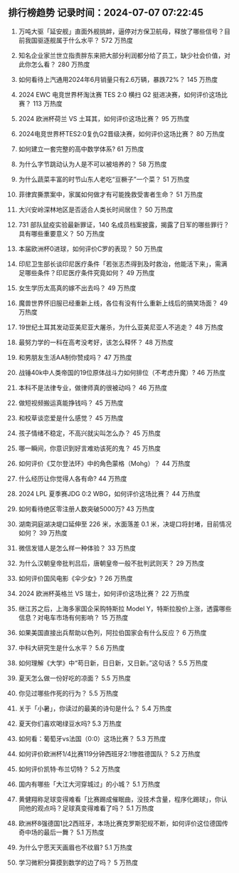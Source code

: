 
## 排行榜趋势 记录时间：2024-07-07 07:22:45
  
  1. 万吨大驱「延安舰」直面外舰挑衅，逼停对方保卫航母，释放了哪些信号？目前我国驱逐舰属于什么水平？ 572 万热度
    
  2. 知名企业家兰世立指责胖东来把大部分利润都分给了员工，缺少社会价值，对此你怎么看？ 280 万热度
    
  3. 如何看待上汽通用2024年6月销量只有2.6万辆，暴跌72%？ 145 万热度
    
  4. 2024 EWC 电竞世界杯淘汰赛 TES 2:0 横扫 G2 挺进决赛，如何评价这场比赛？ 113 万热度
    
  5. 2024 欧洲杯荷兰 VS 土耳其，如何评价这场比赛？ 95 万热度
    
  6. 2024电竞世界杯TES2:0复仇G2晋级决赛，如何评价这场比赛？ 80 万热度
    
  7. 如何建立一套完整的高中数学体系? 61 万热度
    
  8. 为什么字节跳动认为人是不可以被培养的？ 58 万热度
    
  9. 为什么蔬菜丰富的时节山东人老吃“豆橛子”一个菜？ 51 万热度
    
  10. 菲律宾撕票案中，家属如何做才有可能挽救受害者生命？ 51 万热度
    
  11. 大兴安岭深林地区是否适合人类长时间居住？ 50 万热度
    
  12. 731 部队鼠疫实验最新罪证，140 名成员档案披露，揭露了日军的哪些罪行？具有哪些重要意义？ 50 万热度
    
  13. 本届欧洲杯0进球，如何评价C罗的表现？ 50 万热度
    
  14. 印尼卫生部长谈印尼医疗条件「若张志杰得到及时救治，他能活下来」，需满足哪些条件？印尼医疗条件究竟如何？ 49 万热度
    
  15. 女生学历太高真的嫁不出去吗？ 49 万热度
    
  16. 魔兽世界怀旧服已经重新上线，各位有没有什么重新上线后的搞笑场面？ 49 万热度
    
  17. 19世纪土耳其发动亚美尼亚大屠杀，为什么亚美尼亚人不逃走？ 48 万热度
    
  18. 最努力学的一科在高考没考好，该怎么释怀？ 48 万热度
    
  19. 和男朋友生活AA制你赞成吗？ 47 万热度
    
  20. 战锤40k中人类帝国的19位原体战斗力如何排位（不考虑升魔）? 46 万热度
    
  21. 本科不是法律专业，做律师真的很被动吗？ 46 万热度
    
  22. 做短视频搬运真能挣钱吗？ 45 万热度
    
  23. 和校草谈恋爱是什么感觉？ 45 万热度
    
  24. 孩子情绪不稳定，不高兴就尖叫怎么办？ 45 万热度
    
  25. 哪一瞬间，你意识到好言难劝该死的鬼？ 45 万热度
    
  26. 如何评价《艾尔登法环》中的角色蒙格（Mohg）？ 44 万热度
    
  27. 什么经历让你觉得人各有命? 44 万热度
    
  28. 2024 LPL 夏季赛JDG 0:2 WBG，如何评价这场比赛？ 44 万热度
    
  29. 如何看待绝区零注册人数突破5000万? 43 万热度
    
  30. 湖南洞庭湖决堤口延伸至 226 米，水面落差 0.1 米，决堤口将封堵，目前情况如何？ 39 万热度
    
  31. 微信发错人是怎么样一种体验？ 33 万热度
    
  32. 为什么汉朝皇帝批判吕后，唐朝皇帝一般不批判武则天？ 29 万热度
    
  33. 如何评价国风电影《伞少女》? 26 万热度
    
  34. 2024 欧洲杯英格兰 VS 瑞士，如何评价这场比赛？ 22 万热度
    
  35. 继江苏之后，上海多家国企采购特斯拉 Model Y，特斯拉股价上涨，透露哪些信息？对电车市场有何影响？ 15 万热度
    
  36. 如果美国直接出兵帮助以色列，阿拉伯国家会有什么反应？ 6 万热度
    
  37. 中科大研究生是什么水平？ 5.6 万热度
    
  38. 如何理解《大学》中“苟日新，日日新，又日新。”这句话？ 5.5 万热度
    
  39. 夏天怎么做一份好吃的凉面？ 5.5 万热度
    
  40. 你见过哪些作死的行为？ 5.5 万热度
    
  41. 关于「小暑」，你读过的最美的诗句是什么？ 5.4 万热度
    
  42. 夏天你们喜欢喝绿豆水吗? 5.3 万热度
    
  43. 如何看：葡萄牙vs法国（0:0）这场比赛？ 5.3 万热度
    
  44. 如何评价欧洲杯1/4比赛119分钟西班牙2:1惨胜德国队？ 5.2 万热度
    
  45. 如何评价凯特·布兰切特？ 5.2 万热度
    
  46. 国内有哪些「大江大河穿城过」的小城？ 5.1 万热度
    
  47. 黄健翔称足球变得难看「比赛踢成催眠曲，没技术含量，程序化踢球」，你认同他的观点吗？足球真变得难看了吗？ 5.1 万热度
    
  48. 欧洲杯8强德国1比2西班牙，本场比赛克罗斯犯规不断，如何评价这位德国传奇中场的最后一舞？ 5.1 万热度
    
  49. 为什么宁愿天天画眉也不纹眉? 5.1 万热度
    
  50. 学习微积分算摸到数学的边了吗？ 5 万热度
    